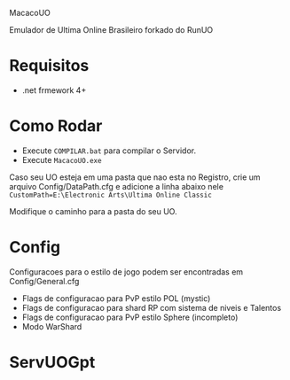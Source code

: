 MacacoUO

Emulador de Ultima Online Brasileiro forkado do RunUO

# Requisitos

- .net frmework 4+

# Como Rodar

- Execute `COMPILAR.bat` para compilar o Servidor.
- Execute `MacacoUO.exe`

Caso seu UO esteja em uma pasta que nao esta no Registro, crie um arquivo Config/DataPath.cfg e adicione a linha abaixo nele 
`CustomPath=E:\Electronic Arts\Ultima Online Classic`

Modifique o caminho para a pasta do seu UO.


# Config

Configuracoes para o estilo de jogo podem ser encontradas em Config/General.cfg

- Flags de configuracao para PvP estilo POL (mystic)
- Flags de configuracao para shard RP com sistema de niveis e Talentos
- Flags de configuracao para PvP estilo Sphere (incompleto)
- Modo WarShard

# ServUOGpt
